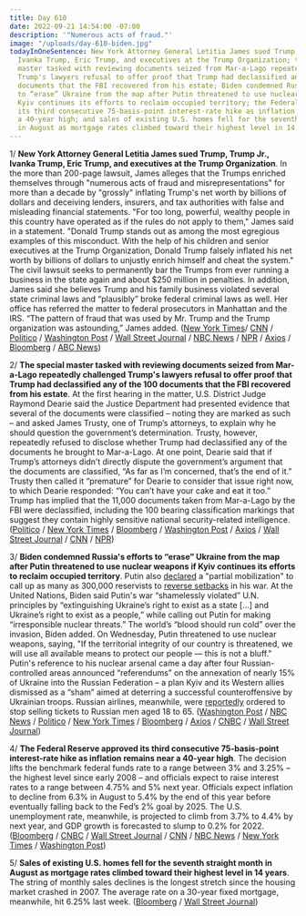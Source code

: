 ```yaml
---
title: Day 610
date: 2022-09-21 14:54:00 -07:00
description: '"Numerous acts of fraud."'
image: "/uploads/day-610-biden.jpg"
todayInOneSentence: New York Attorney General Letitia James sued Trump, Trump Jr.,
  Ivanka Trump, Eric Trump, and executives at the Trump Organization; the special
  master tasked with reviewing documents seized from Mar-a-Lago repeatedly challenged
  Trump's lawyers refusal to offer proof that Trump had declassified any of the 100
  documents that the FBI recovered from his estate; Biden condemned Russia's efforts
  to “erase” Ukraine from the map after Putin threatened to use nuclear weapons if
  Kyiv continues its efforts to reclaim occupied territory; the Federal Reserve approved
  its third consecutive 75-basis-point interest-rate hike as inflation remains near
  a 40-year high; and sales of existing U.S. homes fell for the seventh straight month
  in August as mortgage rates climbed toward their highest level in 14 years.
---
```


1/ **New York Attorney General Letitia James sued Trump, Trump Jr., Ivanka Trump, Eric Trump, and executives at the Trump Organization**. In the more than 200-page lawsuit, James alleges that the Trumps enriched themselves through "numerous acts of fraud and misrepresentations" for more than a decade by "grossly" inflating Trump's net worth by billions of dollars and deceiving lenders, insurers, and tax authorities with false and misleading financial statements. "For too long, powerful, wealthy people in this country have operated as if the rules do not apply to them," James said in a statement. "Donald Trump stands out as among the most egregious examples of this misconduct. With the help of his children and senior executives at the Trump Organization, Donald Trump falsely inflated his net worth by billions of dollars to unjustly enrich himself and cheat the system." The civil lawsuit seeks to permanently bar the Trumps from ever running a business in the state again and about $250 million in penalties. In addition, James said she believes Trump and his family business violated several state criminal laws and “plausibly” broke federal criminal laws as well. Her office has referred the matter to federal prosecutors in Manhattan and the IRS. “The pattern of fraud that was used by Mr. Trump and the Trump organization was astounding,” James added. ([New York Times](https://www.nytimes.com/2022/09/21/nyregion/trump-fraud-lawsuit-ny.html?smid=url-share)/ [CNN](https://www.cnn.com/2022/09/21/politics/trump-new-york-attorney-general-letitia-james-fraud-lawsuit/) / [Politico](https://www.politico.com/news/2022/09/21/trump-company-and-family-members-sued-by-ny-ag-over-alleged-fraud-scheme-00058011) / [Washington Post](https://www.washingtonpost.com/national-security/2022/09/21/trump-sued-new-york-letitia-james/) / [Wall Street Journal](https://www.wsj.com/articles/new-york-attorney-general-sues-trump-his-company-on-fraud-allegations-11663774576?mod=hp_lead_pos3) / [NBC News](https://www.nbcnews.com/politics/donald-trump/new-york-ag-sues-trump-children-company-charges-large-scale-business-f-rcna48668) / [NPR](https://www.npr.org/2022/09/21/1124242985/new-yorks-attorney-general-sues-trump-and-his-children-for-alleged-fraud) / [Axios](https://www.axios.com/2022/09/21/trump-new-york-criminal-referral-fraud-irs) / [Bloomberg](https://www.bloomberg.com/news/articles/2022-09-21/trump-insiders-expect-civil-suit-from-new-york-attorney-general?srnd=premium&sref=MIBMEEoj) / [ABC News](https://abcnews.go.com/US/york-ag-letitia-james-files-250m-lawsuit-trump/story?id=90240332))

2/ **The special master tasked with reviewing documents seized from Mar-a-Lago repeatedly challenged Trump's lawyers refusal to offer proof that Trump had declassified any of the 100 documents that the FBI recovered from his estate**. At the first hearing in the matter, U.S. District Judge Raymond Dearie said the Justice Department had presented evidence that several of the documents were classified – noting they are marked as such – and asked James Trusty, one of Trump’s attorneys, to explain why he should question the government’s determination. Trusty, however, repeatedly refused to disclose whether Trump had declassified any of the documents he brought to Mar-a-Lago. At one point, Dearie said that if Trump’s attorneys didn’t directly dispute the government’s argument that the documents are classified, “As far as I’m concerned, that’s the end of it.” Trusty then called it “premature” for Dearie to consider that issue right now, to which Dearie responded: “You can’t have your cake and eat it too.” Trump has implied that the 11,000 documents taken from Mar-a-Lago by the FBI were declassified, including the 100 bearing classification markings that suggest they contain highly sensitive national security-related intelligence. ([Politico](https://www.politico.com/news/2022/09/20/trump-special-master-judge-mar-a-lago-00057805) / [New York Times](https://www.nytimes.com/2022/09/20/us/politics/trump-declassification-documents.html) / [Bloomberg](https://www.bloomberg.com/news/articles/2022-09-20/trump-arguments-greeted-skeptically-by-special-master-he-sought?sref=MIBMEEoj) / [Washington Post](https://www.washingtonpost.com/politics/2022/09/20/trump-lawyers-dearie-filing-declassify/) / [Axios](https://www.axios.com/2022/09/20/special-master-mar-a-lago-trump-doj) / [Wall Street Journal](https://www.wsj.com/articles/special-master-in-trump-mar-a-lago-case-to-hold-first-public-hearing-11663674341?mod=politics_lead_pos5) / [CNN](https://www.cnn.com/2022/09/20/politics/takeaways-mar-a-lago-special-master-hearing/) / [NPR](https://www.npr.org/2022/09/20/1124172228/special-master-trump-classified-documents))


3/ **Biden condemned Russia's efforts to “erase” Ukraine from the map after Putin threatened to use nuclear weapons if Kyiv continues its efforts to reclaim occupied territory**. Putin also [declared](https://www.nbcnews.com/news/world/putin-announces-partial-mobilization-russian-military-ukraine-war-rcna48585) a "partial mobilization" to call up as many as 300,000 reservists to [reverse setbacks](https://www.washingtonpost.com/world/2022/09/21/putin-speech-annexation-ukraine-russia/) in his war. At the United Nations, Biden said Putin's war “shamelessly violated” U.N. principles by “extinguishing Ukraine’s right to exist as a state [...] and Ukraine’s right to exist as a people,” while calling out Putin for making “irresponsible nuclear threats.” The world’s “blood should run cold” over the invasion, Biden added. On Wednesday, Putin threatened to use nuclear weapons, saying, "If the territorial integrity of our country is threatened, we will use all available means to protect our people — this is not a bluff." Putin's reference to his nuclear arsenal came a day after four Russian-controlled areas announced “referendums” on the annexation of nearly 15% of Ukraine into the Russian Federation – a plan Kyiv and its Western allies dismissed as a “sham” aimed at deterring a successful counteroffensive by Ukrainian troops. Russian airlines, meanwhile, were [reportedly](https://www.airlive.net/breaking-russian-airlines-ordered-to-stop-selling-tickets-to-russian-men-aged-18-to-65/) ordered to stop selling tickets to Russian men aged 18 to 65. ([Washington Post](https://www.washingtonpost.com/world/2022/09/21/russia-ukraine-war-latest-updates/) / [NBC News](https://www.nbcnews.com/politics/biden-aims-rally-world-leaders-ukraine-un-remarks-rcna48355) / [Politico](https://www.politico.com/news/2022/09/21/biden-un-putin-ukraine-russia-00058047) / [New York Times](https://www.nytimes.com/live/2022/09/21/world/united-nations-general-assembly-biden) / [Bloomberg](https://www.bloomberg.com/news/articles/2022-09-21/putin-announces-partial-mobilization-stepping-up-ukraine-war?srnd=premium&sref=MIBMEEoj) / [Axios](https://www.axios.com/2022/09/21/biden-russia-ukraine-invasion-united-nations-spech) / [CNBC](https://www.cnbc.com/2022/09/21/biden-denounces-putins-overt-nuclear-threats-urges-un-allies-to-reject-russias-invasion-of-ukraine.html) / [Wall Street Journal](https://www.wsj.com/livecoverage/putin-russia-ukraine-war?mod=hp_lead_pos1))

4/ **The Federal Reserve approved its third consecutive 75-basis-point interest-rate hike as inflation remains near a 40-year high**. The decision lifts the benchmark federal funds rate to a range between 3% and 3.25% – the highest level since early 2008 – and officials expect to raise interest rates to a range between  4.75% and 5% next year. Officials expect inflation to decline from 6.3% in August to 5.4% by the end of this year before eventually falling back to the Fed’s 2% goal by 2025. The U.S. unemployment rate, meanwhile, is projected to climb from 3.7% to 4.4% by next year, and GDP growth is forecasted to slump to 0.2% for 2022. ([Bloomberg](https://www.bloomberg.com/news/articles/2022-09-21/fed-delivers-third-straight-big-hike-sees-more-increases-ahead?sref=MIBMEEoj) / [CNBC](https://www.cnbc.com/2022/09/21/the-fed-forecasts-hiking-rates-as-high-as-4point6percent-before-ending-inflation-fight.html) / [Wall Street Journal](https://www.wsj.com/articles/fed-raises-interest-rates-by-0-75-percentage-point-for-third-straight-meeting-11663783397) / [CNN](https://www.cnn.com/2022/09/21/economy/fed-rate-hike-september/index.html) / [NBC News](https://www.nbcnews.com/business/economy/federal-reserve-raises-interest-rates-september-2022-rcna48334) / [New York Times](https://www.nytimes.com/live/2022/09/21/business/fed-interest-rates-inflation/the-fed-is-set-to-make-a-third-big-rate-increase-and-provide-clarity-on-the-path-ahead?smid=url-share) / [Washington Post](https://www.washingtonpost.com/business/2022/09/21/fed-rate-hike-inflation/))

5/ **Sales of existing U.S. homes fell for the seventh straight month in August as mortgage rates climbed toward their highest level in 14 years**. The string of monthly sales declines is the longest stretch since the housing market crashed in 2007. The average rate on a 30-year fixed mortgage, meanwhile, hit 6.25% last week. ([Bloomberg](https://www.bloomberg.com/news/articles/2022-09-21/us-sales-of-previously-owned-homes-decline-for-a-seventh-month?srnd=premium&sref=MIBMEEoj) / [Wall Street Journal](https://www.wsj.com/articles/existing-home-sales-prices-mortgage-rates-housing-market-august-2022-11663711368?mod=hp_lead_pos5))

